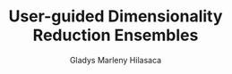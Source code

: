 ---
paperId: 21
author: Gladys Marleny Hilasaca
publicationauthor: Hilasaca, G. M.
title: User-guided Dimensionality Reduction Ensembles
pdf: --
poster: Poster_Gladys_Hilasaca
alt: --
type: Poster
topic: Deep Learning
subtopic: Machine Learning
link: 
conference: icml
year: 2019
tags: icml-2019-np
location: California, USA
---